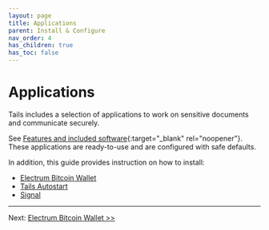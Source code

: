 ```yaml
---
layout: page
title: Applications
parent: Install & Configure
nav_order: 4
has_children: true
has_toc: false
---
```


# Applications

Tails includes a selection of applications to work on sensitive documents and communicate securely.

See [Features and included software](https://tails.boum.org/about/index.en.html){:target="_blank" rel="noopener"}.
These applications are ready-to-use and are configured with safe defaults.

In addition, this guide provides instruction on how to install:
* [Electrum Bitcoin Wallet](electrum.html)
* [Tails Autostart](tails_autostart.html)
* [Signal](signal.html)

---
Next:  [Electrum Bitcoin Wallet >>](electrum.html)
